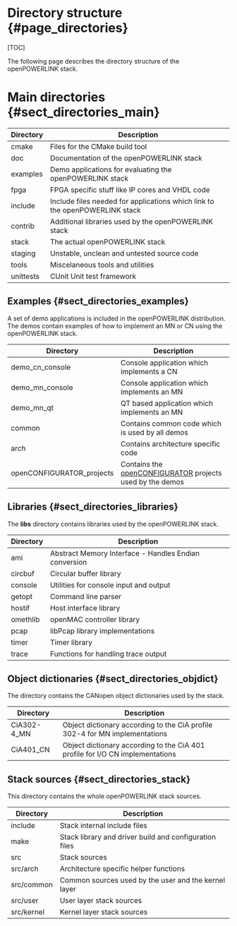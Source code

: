 Directory structure {#page_directories}
===================

[TOC]

The following page describes the directory structure of the openPOWERLINK stack.

# Main directories {#sect_directories_main}

Directory                     | Description
----------------------------- | -----------------------------------------------
cmake                         | Files for the CMake build tool
doc                           | Documentation of the openPOWERLINK stack
examples                      | Demo applications for evaluating the openPOWERLINK stack
fpga                          | FPGA specific stuff like IP cores and VHDL code
include                       | Include files needed for applications which link to the openPOWERLINK stack
contrib                       | Additional libraries used by the openPOWERLINK stack
stack                         | The actual openPOWERLINK stack
staging                       | Unstable, unclean and untested source code
tools                         | Miscelaneous tools and utilities
unittests                     | CUnit Unit test framework

## Examples {#sect_directories_examples}
A set of demo applications is included in the openPOWERLINK distribution. The
demos contain examples of how to implement an MN or CN using the openPOWERLINK
stack.

Directory                     | Description
----------------------------- | -----------------------------------------------
demo_cn_console               | Console application which implements a CN
demo_mn_console               | Console application which implements an MN
demo_mn_qt                    | QT based application which implements an MN
common                        | Contains common code which is used by all demos
arch                          | Contains architecture specific code
openCONFIGURATOR_projects     | Contains the [openCONFIGURATOR](http://sourceforge.net/p/openconf) projects used by the demos


## Libraries {#sect_directories_libraries}
The __libs__ directory contains libraries used by the openPOWERLINK stack.

Directory                     | Description
----------------------------- | -----------------------------------------------
ami                           | Abstract Memory Interface - Handles Endian conversion
circbuf                       | Circular buffer library
console                       | Utilities for console input and output
getopt                        | Command line parser
hostif                        | Host interface library
omethlib                      | openMAC controller library
pcap                          | libPcap library implementations
timer                         | Timer library
trace                         | Functions for handling trace output

## Object dictionaries {#sect_directories_objdict}

The directory contains the CANopen object dictionaries used by the stack.

Directory                     | Description
----------------------------- | -----------------------------------------------
CiA302-4_MN                   | Object dictionary according to the CiA profile 302-4 for MN implementations
CiA401_CN                     | Object dictionary according to the CiA 401 profile for I/O CN implementations

## Stack sources {#sect_directories_stack}

This directory contains the whole openPOWERLINK stack sources.

Directory                     | Description
----------------------------- | -----------------------------------------------
include                       | Stack internal include files
make                          | Stack library and driver build and configuration files
src                           | Stack sources
src/arch                      | Architecture specific helper functions
src/common                    | Common sources used by the user and the kernel layer
src/user                      | User layer stack sources
src/kernel                    | Kernel layer stack sources
